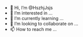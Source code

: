 - 👋 Hi, I’m @HszhjJsjs
- 👀 I’m interested in ...
- 🌱 I’m currently learning ...
- 💞️ I’m looking to collaborate on ...
- 📫 How to reach me ...

<!---
HszhjJsjs/HszhjJsjs is a ✨ special ✨ repository because its `README.md` (this file) appears on your GitHub profile.
You can click the Preview link to take a look at your changes.
--->
